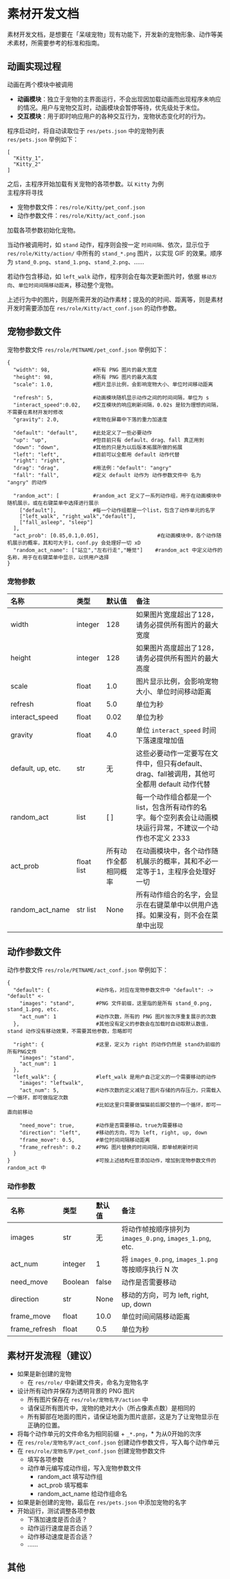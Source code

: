# 素材开发文档
素材开发文档，是想要在「呆啵宠物」现有功能下，开发新的宠物形象、动作等美术素材，所需要参考的标准和指南。

## 动画实现过程
动画在两个模块中被调用
- **动画模块**：独立于宠物的主界面运行，不会出现因加载动画而出现程序未响应的情况。用户与宠物交互时，动画模块会暂停等待，优先级处于末位。  
- **交互模块**：用于即时响应用户的各种交互行为，宠物状态变化时的行为。


  
程序启动时，将自动读取位于 ``res/pets.json`` 中的宠物列表  
``res/pets.json`` 举例如下：  
```
[
  "Kitty_1",
  "Kitty_2"
]
```
  
之后，主程序开始加载有关宠物的各项参数。以 ``Kitty`` 为例  
主程序将寻找
- 宠物参数文件：``res/role/Kitty/pet_conf.json``
- 动作参数文件：``res/role/Kitty/act_conf.json``  

加载各项参数初始化宠物。  
  
当动作被调用时，如 ``stand`` 动作，程序则会按一定 ``时间间隔``、依次，显示位于 ``res/role/Kitty/action/`` 中所有的 ``stand_*.png`` 图片，以实现 GIF 的效果。顺序为 ``stand_0.png``、``stand_1.png``、``stand_2.png``、......  
  
若动作包含移动，如 ``left_walk`` 动作，程序则会在每次更新图片时，依据 ``移动方向``、``单位时间间隔移动距离``，移动整个宠物。  
  
上述行为中的图片，则是所需开发的动作素材；提及的的时间、距离等，则是素材开发时需要添加在 ``res/role/Kitty/act_conf.json`` 的动作参数。



## 宠物参数文件
宠物参数文件 ``res/role/PETNAME/pet_conf.json`` 举例如下：  
```
{
  "width": 98,              #所有 PNG 图片的最大宽度
  "height": 98,             #所有 PNG 图片的最大高度
  "scale": 1.0,             #图片显示比例，会影响宠物大小、单位时间移动距离
  
  "refresh": 5,             #动画模块随机显示动作之间的时间间隔，单位为 s
  "interact_speed":0.02,    #交互模块的响应刷新间隔，0.02s 是较为理想的间隔，不需要在素材开发时修改
  "gravity": 2.0,           #宠物在屏幕中下落的重力加速度

  "default": "default",     #此处定义了一些必要动作
  "up": "up",               #但目前只有 default、drag、fall 真正用到
  "down": "down",           #其他的只是为以后版本拓展所做的拓展
  "left": "left",           #目前可以全都用 default 动作代替
  "right": "right",
  "drag": "drag",           #用法例："default": "angry"
  "fall": "fall",           #定义 default 动作为 动作参数文件中 名为 "angry" 的动作
  
  "random_act": [           #random_act 定义了一系列动作组，用于在动画模块中随机展示，或在右键菜单中选择进行展示
    ["default"],            #每一个动作组都是一个list，包含了动作单元的名字
    ["left_walk", "right_walk","default"],
    ["fall_asleep", "sleep"]
  ],
  "act_prob": [0.85,0.1,0.05],                   #在动画模块中，各个动作随机展示的概率，其和可大于1，conf.py 会处理好一切 xD
  "random_act_name": ["站立","左右行走","睡觉"]    #random_act 中定义动作的名称，用于在右键菜单中显示，以供用户选择
}
```

### 宠物参数
| 名称   | 类型         | 默认值      | 备注                  |
|:-----|:-------------|:----------|:----------------------|
| width | integer | 128 | 如果图片宽度超出了128，请务必提供所有图片的最大宽度 |
| height | integer | 128   | 如果图片高度超出了128，请务必提供所有图片的最大高度 |
| scale | float | 1.0   | 图片显示比例，会影响宠物大小、单位时间移动距离 |
| refresh | float | 5.0   | 单位为秒 |
| interact_speed | float | 0.02   | 单位为秒 |
| gravity | float | 4.0   | 单位 ``interact_speed`` 时间 下落速度增加值 |
| default, up, etc. | str | 无   | 这些必要动作一定要写在文件中，但只有default、drag、fall被调用，其他可全都用 default 动作代替 |
| random_act | list | [ ] |  每一个动作组合都是一个list，包含所有动作的名字。每个空列表会让动画模块运行异常，不建议一个动作也不定义 2333 |
| act_prob | float list | 所有动作全都相同概率 | 在动画模块中，各个动作随机展示的概率，其和不必一定等于1，主程序会处理好一切 |
| random_act_name | str list | None | 所有动作组合的名字，会显示在右键菜单中以供用户选择。如果没有，则不会在菜单中出现 |




## 动作参数文件
动作参数文件 ``res/role/PETNAME/act_conf.json`` 举例如下：
```
{
  "default": {               #动作名，对应在宠物参数文件中 "default": -> "default" <-
    "images": "stand",       #PNG 文件前缀，这里指的是所有 stand_0.png, stand_1.png, etc.
    "act_num": 1             #动作次数，所有的 PNG 图片按次序重复展示的次数
  },                         #其他没有定义的参数会在加载时自动取默认数值，stand 动作没有移动效果，不需要其他参数，忽略即可
  
  "right": {                 #这里，定义为 right 的动作仍然是 stand为前缀的所有PNG文件
    "images": "stand",
    "act_num": 1
  },
  "left_walk": {             #left_walk 是用户自己定义的一个需要移动的动作
    "images": "leftwalk",
    "act_num": 5,            #动作次数的定义减轻了图片存储的内存压力，只需载入一个循环，即可做指定次数
                             #比如这里只需要做猫猫前后脚交替的一个循环，即可一直向前移动
                             
    "need_move": true,       #动作是否需要移动，true为需要移动
    "direction": "left",     #移动的方向，可为 left, right, up, down
    "frame_move": 0.5,       #单位时间间隔移动距离
    "frame_refresh": 0.2     #PNG 图片替换的时间间隔，即单帧刷新时间
  }
}                            #可按上述结构任意添加动作，增加到宠物参数文件的 random_act 中
```

### 动作参数
| 名称   | 类型         | 默认值      | 备注                  |
|:-----|:-------------|:----------|:----------------------|
| images | str | 无 | 将动作帧按顺序排列为 ``images_0.png``, ``images_1.png``, etc. |
| act_num | integer | 1 | 将 ``images_0.png``, ``images_1.png`` 等按顺序执行 N 次 |
| need_move | Boolean | false | 动作是否需要移动 |
| direction | str | None | 移动的方向，可为 left, right, up, down |
| frame_move | float | 10.0 | 单位时间间隔移动距离 |
| frame_refresh | float | 0.5 | 单位为秒 |

## 素材开发流程（建议）
- 如果是新创建的宠物
  - 在 ``res/role/`` 中新建文件夹，命名为宠物名字
- 设计所有动作并保存为透明背景的 PNG 图片
  - 所有图片保存在 ``res/role/宠物名字/action`` 中
  - 请保证所有图片中，宠物的绝对大小（所占像素点数）是相同的
  - 所有脚部在地面的图片，请保证地面为图片底部，这是为了让宠物显示在正确的位置。
- 将每个动作单元的文件命名为相同前缀 + ``_*.png``，* 为从0开始的次序
- 在 ``res/role/宠物名字/act_conf.json`` 创建动作参数文件，写入每个动作单元
- 在 ``res/role/宠物名字/pet_conf.json`` 创建宠物参数文件
  - 填写各项参数
  - 动作单元编写成动作组，写入宠物参数文件
    - random_act 填写动作组
    - act_prob 填写概率
    - random_act_name 给动作组命名
- 如果是新创建的宠物，最后在 ``res/pets.json`` 中添加宠物的名字
- 开始运行，测试调整各项参数
  - 下落加速度是否合适？
  - 动作运行速度是否合适？
  - 动作移动速度是否合适？
  - ......


## 其他


